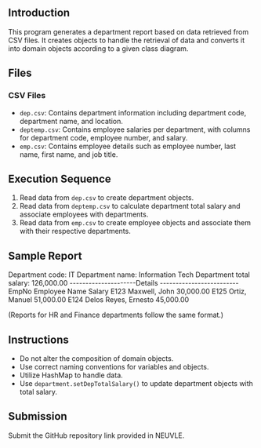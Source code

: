 ## Introduction
This program generates a department report based on data retrieved from CSV files. It creates objects to handle the retrieval of data and converts it into domain objects according to a given class diagram.

## Files
### CSV Files
- `dep.csv`: Contains department information including department code, department name, and location.
- `deptemp.csv`: Contains employee salaries per department, with columns for department code, employee number, and salary.
- `emp.csv`: Contains employee details such as employee number, last name, first name, and job title.

## Execution Sequence
1. Read data from `dep.csv` to create department objects.
2. Read data from `deptemp.csv` to calculate department total salary and associate employees with departments.
3. Read data from `emp.csv` to create employee objects and associate them with their respective departments.

## Sample Report
Department code: IT
Department name: Information Tech
Department total salary: 126,000.00
---------------------Details -------------------------
EmpNo Employee Name Salary
E123 Maxwell, John 30,000.00
E125 Ortiz, Manuel 51,000.00
E124 Delos Reyes, Ernesto 45,000.00

(Reports for HR and Finance departments follow the same format.)

## Instructions
- Do not alter the composition of domain objects.
- Use correct naming conventions for variables and objects.
- Utilize HashMap to handle data.
- Use `department.setDepTotalSalary()` to update department objects with total salary.

## Submission
Submit the GitHub repository link provided in NEUVLE.
